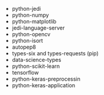 - python-jedi
- python-numpy
- python-matplotlib
- jedi-language-server
- python-opencv
- python-isort
- autopep8
- types-six and types-requests (pip)
- data-science-types
- python-scikit-learn
- tensorflow
- python-keras-preprocessin
- python-keras-application
